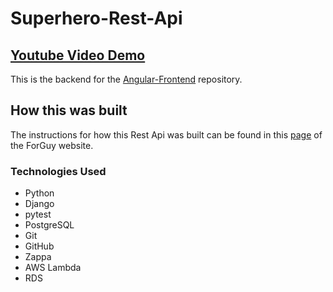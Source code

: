 # Superhero-Rest-Api
## [Youtube Video Demo](https://youtu.be/zTpGz2FMrck?si=C8zCtbGMF8d4J-tS)

This is the backend for the [Angular-Frontend](https://github.com/MichaelT-W23/Angular-Frontend) repository.

## How this was built

The instructions for how this Rest Api was built can be found in this [page](https://michaelt-w23.github.io/ForGuy/CompSci/SetupProjects/flask-PostgreSQL) of the ForGuy website.


### Technologies Used
- Python
- Django
- pytest
- PostgreSQL
- Git
- GitHub
- Zappa
- AWS Lambda
- RDS